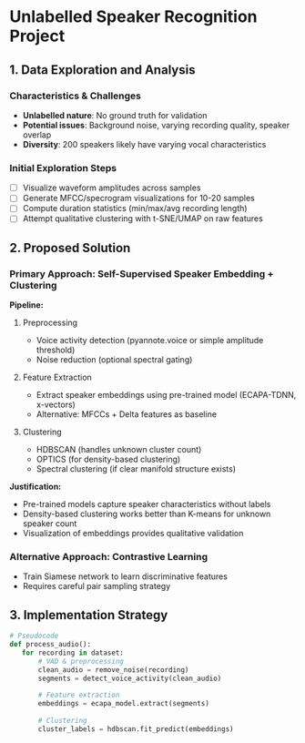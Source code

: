 # Unlabelled Speaker Recognition Project

## 1. Data Exploration and Analysis
### Characteristics & Challenges
- **Unlabelled nature**: No ground truth for validation
- **Potential issues**: Background noise, varying recording quality, speaker overlap
- **Diversity**: 200 speakers likely have varying vocal characteristics

### Initial Exploration Steps
- [ ] Visualize waveform amplitudes across samples
- [ ] Generate MFCC/specrogram visualizations for 10-20 samples
- [ ] Compute duration statistics (min/max/avg recording length)
- [ ] Attempt qualitative clustering with t-SNE/UMAP on raw features

## 2. Proposed Solution
### Primary Approach: Self-Supervised Speaker Embedding + Clustering
**Pipeline:**
1. Preprocessing
   - Voice activity detection (pyannote.voice or simple amplitude threshold)
   - Noise reduction (optional spectral gating)

2. Feature Extraction
   - Extract speaker embeddings using pre-trained model (ECAPA-TDNN, x-vectors)
   - Alternative: MFCCs + Delta features as baseline

3. Clustering
   - HDBSCAN (handles unknown cluster count)
   - OPTICS (for density-based clustering)
   - Spectral clustering (if clear manifold structure exists)

**Justification:**
- Pre-trained models capture speaker characteristics without labels
- Density-based clustering works better than K-means for unknown speaker count
- Visualization of embeddings provides qualitative validation

### Alternative Approach: Contrastive Learning
- Train Siamese network to learn discriminative features
- Requires careful pair sampling strategy

## 3. Implementation Strategy
```python
# Pseudocode
def process_audio():
   for recording in dataset:
       # VAD & preprocessing
       clean_audio = remove_noise(recording)
       segments = detect_voice_activity(clean_audio)
       
       # Feature extraction
       embeddings = ecapa_model.extract(segments)
       
       # Clustering
       cluster_labels = hdbscan.fit_predict(embeddings)
